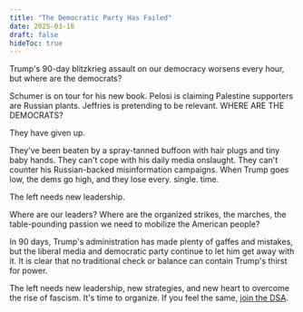 ```yaml
---
title: "The Democratic Party Has Failed"
date: 2025-03-16
draft: false
hideToc: true
---
```


Trump's 90-day blitzkrieg assault on our democracy worsens every hour, but where are the democrats?

Schumer is on tour for his new book. Pelosi is claiming Palestine supporters are Russian plants. Jeffries is pretending to be relevant. WHERE ARE THE DEMOCRATS?

They have given up.

They've been beaten by a spray-tanned buffoon with hair plugs and tiny baby hands. They can't cope with his daily media onslaught. They can't counter his Russian-backed misinformation campaigns. When Trump goes low, the dems go high, and they lose every. single. time.

The left needs new leadership.

Where are our leaders? Where are the organized strikes, the marches, the table-pounding passion we need to mobilize the American people?

In 90 days, Trump's administration has made plenty of gaffes and mistakes, but the liberal media and democratic party continue to let him get away with it. It is clear that no traditional check or balance can contain Trump's thirst for power.

The left needs new leadership, new strategies, and new heart to overcome the rise of fascism. It's time to organize. If you feel the same, [join the DSA](/join/).

